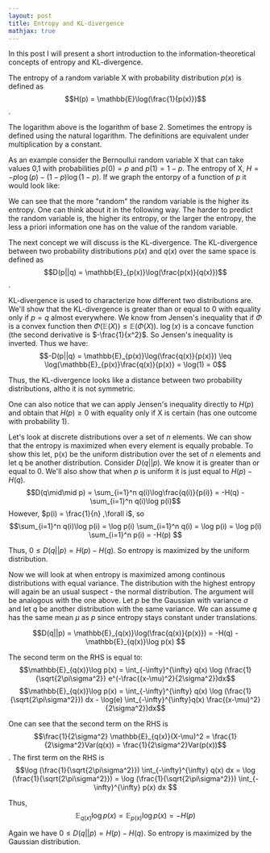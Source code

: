 ```yaml
---
layout: post
title: Entropy and KL-divergence
mathjax: true
---
```


In this post I will present a short introduction to the information-theoretical concepts of entropy and KL-divergence. 

The entropy of a random variable X with probability distribution $p(x)$ is defined as 
$$H(p) = \mathbb{E}\log(\frac{1}{p(x)})$$.

The logarithm above is the logarithm of base 2. Sometimes the entropy is defined using the natural logarithm. The definitions are equivalent under multiplication by a constant. 

As an example consider the Bernoullui random variable X that can take values 0,1 with probabilities $p(0) = p$ and $p(1) = 1-p$. The entropy of X, $H = -p\log(p) - (1-p)\log(1-p)$. If we graph the entorpy of a function of $p$ it would look like: 


We can see that the more "random" the random variable is the higher its entropy. One can think about it in the following way. The harder to predict the random variable is, the higher its entropy, or the larger the entropy, the less a priori information one has on the value of the random variable. 

The next concept we will discuss is the KL-divergence. The KL-divergence between two probability distributions $p(x)$ and $q(x)$ over the same space is defined as 
$$D(p||q) = \mathbb{E}_{p(x)}\log(\frac{p(x)}{q(x)})$$.

KL-divergence is used to characterize how different two distributions are. We'll show that the KL-divergence is greater than or equal to 0 with equality only if $p=q$ almost everywhere. We know from Jensen's inequality that if $\Phi$ is a convex function then $\Phi(\mathbb{E}(X)) \leq \mathbb{E}(\Phi(X))$. $\log(x)$ is a concave function (the second derivative is $-\frac{1}{x^2}$. So Jensen's inequality is inverted. Thus we have:
$$-D(p||q) = \mathbb{E}_{p(x)}\log(\frac{q(x)}{p(x)}) \leq \log(\mathbb{E}_{p(x)}\frac{q(x)}{p(x)} = \log(1) = 0$$

Thus, the KL-divergence looks like a distance between two probability distributions, altho it is not symmetric. 

One can also notice that we can apply Jensen's inequality directly to $H(p)$ and obtain that $H(p)\geq 0$ with equality only if X is certain (has one outcome with probability 1). 

Let's look at discrete distributions over a set of $n$ elements. We can show that the entropy is maximized when every element is equally probable. To show this let, p(x) be the uniform distribution over the set of $n$ elements and let q be another distribution. Consider $D(q||p)$. We know it is greater than or equal to 0. We'll also show that when $p$ is uniform it is just equal to $H(p) - H(q)$. 
$$D(q\mid\mid p) = \sum_{i=1}^n q(i)\log\frac{q(i)}{p(i)} = -H(q) - \sum_{i=1}^n q(i)\log p(i)$$
However, $p(i) = \frac{1}{n} ,\forall i$, so
$$\sum_{i=1}^n q(i)\log p(i) = \log p(i) \sum_{i=1}^n q(i) = \log p(i) = \log p(i) \sum_{i=1}^n p(i) = -H(p) $$

Thus, $0 \leq D(q||p) = H(p) - H(q)$. So entropy is maximized by the uniform distribution.

Now we will look at when entropy is maximized among continous distributions with equal variance. The distribution with the highest entropy will again be an usual suspect - the normal distribution. The argument will be analogous with the one above. Let $p$ be the Gaussian with variance $\sigma$ and let $q$ be another distribution with the same variance. We can assume $q$ has the same mean $\mu$ as $p$ since entropy stays constant under translations. 

$$D(q||p) = \mathbb{E}_{q(x)}\log(\frac{q(x)}{p(x)}) = -H(q) - \mathbb{E}_{q(x)}\log p(x) $$

The second term on the RHS is equal to:
$$\mathbb{E}_{q(x)}\log p(x) = \int_{-\infty}^{\infty} q(x) \log (\frac{1}{\sqrt{2\pi\sigma^2}} e^(-\frac{(x-\mu)^2}{2\sigma^2})dx$$
$$\mathbb{E}_{q(x)}\log p(x) = \int_{-\infty}^{\infty} q(x) \log (\frac{1}{\sqrt{2\pi\sigma^2}}) dx - \log(e) \int_{-\infty}^{\infty}q(x) \frac{(x-\mu)^2}{2\sigma^2})dx$$

One can see that the second term on the RHS is 
$$\frac{1}{2\sigma^2} \mathbb{E}_{q(x)}(X-\mu)^2 = \frac{1}{2\sigma^2}Var(q(x)) = \frac{1}{2\sigma^2}Var(p(x))$$. 
The first term on the RHS is 
$$\log (\frac{1}{\sqrt{2\pi\sigma^2}}) \int_{-\infty}^{\infty} q(x) dx = \log (\frac{1}{\sqrt{2\pi\sigma^2}}) = \log (\frac{1}{\sqrt{2\pi\sigma^2}}) \int_{-\infty}^{\infty} p(x) dx $$

Thus, 
$$\mathbb{E}_{q(x)}\log p(x) = \mathbb{E}_{p(x)}\log p(x) = -H(p)$$

Again we have $0 \leq D(q||p) = H(p) - H(q)$. So entropy is maximized by the Gaussian distribution.
